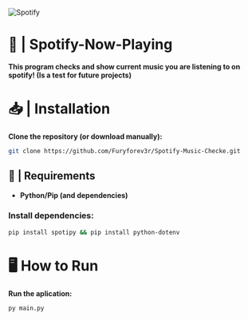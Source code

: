 ![Spotify](https://github.com/Furyforev3r/Spotify-Music-Checker/assets/88341564/b35e61f5-fa82-4d3d-858c-88928562c8a2)
# 🎵 | Spotify-Now-Playing
**This program checks and show current music you are listening to on spotify! (Is a test for future projects)**
# 📥 | Installation
**Clone the repository (or download manually):**
```bash
git clone https://github.com/Furyforev3r/Spotify-Music-Checke.git
```
## 📁 | Requirements
+ **Python/Pip (and dependencies)**
### Install dependencies:
```bash
pip install spotipy && pip install python-dotenv
```
# 🖥️ How to Run
**Run the aplication:**
```bash
py main.py
```
